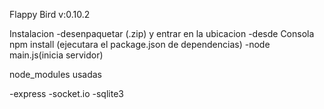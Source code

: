 Flappy Bird 
v:0.10.2

Instalacion 
-desenpaquetar (.zip) y entrar en la ubicacion 
-desde Consola npm install (ejecutara el package.json de dependencias)
-node main.js(inicia servidor)

node_modules usadas 

-express
-socket.io
-sqlite3
